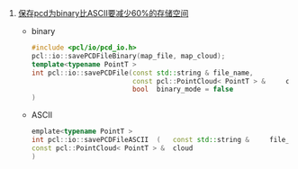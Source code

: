 1. [保存pcd为binary比ASCII要减少60%的存储空间](http://docs.pointclouds.org/1.9.1/classpcl_1_1_p_c_d_writer.html)

   + binary

     ```cpp
     #include <pcl/io/pcd_io.h>  
     pcl::io::savePCDFileBinary(map_file, map_cloud);
     template<typename PointT >
     int pcl::io::savePCDFile(const std::string & file_name,
                              const pcl::PointCloud< PointT > & 	cloud,
                              bool 	binary_mode = false 
     )
     
     
     ```


   + ASCII

     ```cpp
     emplate<typename PointT >
     int pcl::io::savePCDFileASCII	(	const std::string & 	file_name,
     const pcl::PointCloud< PointT > & 	cloud 
     )	
     ```
